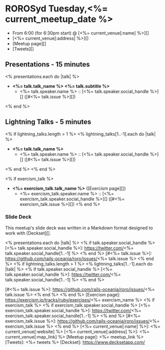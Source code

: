# ROROSyd Tuesday,<%= current_meetup_date %>

- From 6:00 (for 6:30pm start) @ [<%= current_venue[:name] %>][]
- [<%= current_venue[:address] %>][]
- [Meetup page][]
- [Tweets][]

## Presentations - 15 minutes
<% presentations.each do |talk| %>

- **<%= talk.talk_name %> <%= talk.subtitle %>**
  - <%= talk.speaker.name %> :: [<%= talk.speaker.social_handle %>][] ([#<%= talk.issue %>][])

<% end %>
## Lightning Talks - 5 minutes
<% if lightning_talks.length > 1 %>
<% lightning_talks[1..-1].each do |talk| %>

- **<%= talk.talk_name %>**
  - <%= talk.speaker.name %> :: [<%= talk.speaker.social_handle %>][] ([#<%= talk.issue %>][])

<% end %>
<% end %>

<% if exercism_talk %>
- **<%= exercism_talk.talk_name %>** ([Exercism page][])
  - <%= exercism_talk.speaker.name %> :: [<%= exercism_talk.speaker.social_handle %>][] ([#<%= exercism_talk.issue %>][])
<% end %>

### Slide Deck

This meetup's slide deck was written in a Markdown format designed to work with
[Deckset][].

<% presentations.each do |talk| %>
<% if talk.speaker.social_handle %>
[<%= talk.speaker.social_handle %>]: https://twitter.com/<%= talk.speaker.social_handle[1..-1] %>
<% end %>
[#<%= talk.issue %>]: https://github.com/rails-oceania/roro/issues/<%= talk.issue %>
<% end %>
<% if lightning_talks.length > 1 %>
<% lightning_talks[1..-1].each do |talk| %>
<% if talk.speaker.social_handle %>
[<%= talk.speaker.social_handle %>]: https://twitter.com/<%= talk.speaker.social_handle[1..-1] %>
<% end %>

[#<%= talk.issue %>]: https://github.com/rails-oceania/roro/issues/<%= talk.issue %>
<% end %>
<% end %>
[Exercism page]: https://exercism.io/tracks/ruby/exercises/<%= exercism_name %>
<% if exercism_talk %>
<% if exercism_talk.speaker.social_handle %>
[<%= exercism_talk.speaker.social_handle %>]: https://twitter.com/<%= exercism_talk.speaker.social_handle[1..-1] %>
<% end %>
[#<%= exercism_talk.issue %>]: https://github.com/rails-oceania/roro/issues/<%= exercism_talk.issue %>
<% end %>
[<%= current_venue[:name] %>]: <%= current_venue[:website] %>
[<%= current_venue[:address] %>]: <%= current_venue[:map_link] %>
[Meetup page]: <%= meetup_link %>
[Tweets]: <%= tweets %>
[Deckset]: https://www.decksetapp.com/
